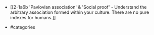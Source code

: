 - [[2-1a6b 'Pavlovian association' & 'Social proof' - Understand the arbitrary association formed within your culture. There are no pure indexes for humans.]]

- #categories
